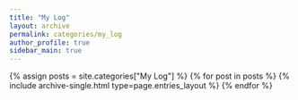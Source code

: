 ```yaml
---
title: "My Log"
layout: archive
permalink: categories/my_log
author_profile: true
sidebar_main: true
---
```



{% assign posts = site.categories["My Log"] %}
{% for post in posts %} {% include archive-single.html type=page.entries_layout %} {% endfor %}